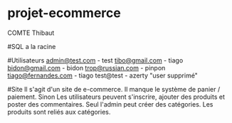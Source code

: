 # projet-ecommerce
COMTE Thibaut

#SQL a la racine

#Utilisateurs
admin@test.com - test
tibo@gmail.com - tiago
bidon@gmail.com - bidon
trop@russian.com - pinpon
tiago@fernandes.com - tiago
test@test - azerty "user supprimé"

#Site
Il s'agit d'un site de e-commerce. Il manque le système de panier / paiement. Sinon Les utilisateurs peuvent s'inscrire, 
ajouter des produits et poster des commentaires. Seul l'admin peut créer des catégories. Les produits sont reliés aux catégories.
